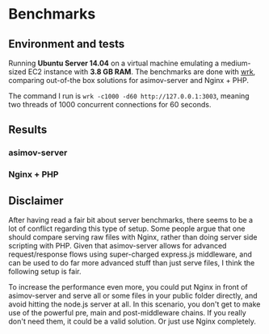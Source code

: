 # Benchmarks

## Environment and tests

Running **Ubuntu Server 14.04** on a virtual machine emulating a medium-sized EC2 instance with **3.8 GB RAM**. The benchmarks are done with [wrk](https://github.com/wg/wrk), comparing out-of-the box solutions for asimov-server and Nginx + PHP.

The command I run is ```wrk -c1000 -d60 http://127.0.0.1:3003```, meaning two threads of 1000 concurrent connections for 60 seconds.

## Results

### asimov-server

### Nginx + PHP

## Disclaimer

After having read a fair bit about server benchmarks, there seems to be a lot of conflict regarding this type of setup. Some people argue that one should compare serving raw files with Nginx, rather than doing server side scripting with PHP. Given that asimov-server allows for advanced request/response flows using super-charged express.js middleware, and can be used to do far more advanced stuff than just serve files, I think the following setup is fair.

To increase the performance even more, you could put Nginx in front of asimov-server and serve all or some files in your public folder directly, and avoid hitting the node.js server at all. In this scenario, you don't get to make use of the powerful pre, main and post-middleware chains. If you really don't need them, it could be a valid solution. Or just use Nginx completely.
